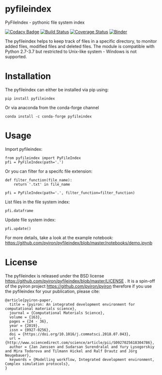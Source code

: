# pyfileindex
PyFileIndex - pythonic file system index 

[![Codacy Badge](https://api.codacy.com/project/badge/Grade/61d50c2f9f5f404f879a02650ff3da35)](https://www.codacy.com/app/jan-janssen/pyfileindex?utm_source=github.com&amp;utm_medium=referral&amp;utm_content=pyfileindex/pyfileindex&amp;utm_campaign=Badge_Grade)
[![Build Status](https://travis-ci.org/pyiron/pyfileindex.svg?branch=master)](https://travis-ci.org/pyiron/pyfileindex)
[![Coverage Status](https://coveralls.io/repos/github/pyiron/pyfileindex/badge.svg?branch=master)](https://coveralls.io/github/pyiron/pyfileindex?branch=master)
[![Binder](https://mybinder.org/badge_logo.svg)](https://mybinder.org/v2/gh/pyiron/pyfileindex/master?filepath=notebooks%2Fdemo.ipynb)

The pyfileindex helps to keep track of files in a specific directory, to monitor added files, modified files and deleted files. The module is compatible with Python 2.7-3.7 but restricted to Unix-like system - Windows is not supported. 

# Installation
The pyfileindex can either be installed via pip using:

    pip install pyfileindex

Or via anaconda from the conda-forge channel

    conda install -c conda-forge pyfileindex


# Usage 
Import pyfileindex:

    from pyfileindex import PyFileIndex 
    pfi = PyFileIndex(path='.')
    
Or you can filter for a specifc file extension: 

    def filter_function(file_name):
        return '.txt' in file_name
        
    pfi = PyFileIndex(path='.', filter_function=filter_function)

List files in the file system index: 

    pfi.dataframe 

Update file system index: 

    pfi.update()

For more details, take a look at the example notebook: https://github.com/pyiron/pyfileindex/blob/master/notebooks/demo.ipynb


# License
The pyfileindex is released under the BSD license https://github.com/pyiron/pyfileindex/blob/master/LICENSE . It is a spin-off of the pyiron project https://github.com/pyiron/pyiron therefore if you use the pyfileindex for your publication, please cite: 

    @article{pyiron-paper,
      title = {pyiron: An integrated development environment for computational materials science},
      journal = {Computational Materials Science},
      volume = {163},
      pages = {24 - 36},
      year = {2019},
      issn = {0927-0256},
      doi = {https://doi.org/10.1016/j.commatsci.2018.07.043},
      url = {http://www.sciencedirect.com/science/article/pii/S0927025618304786},
      author = {Jan Janssen and Sudarsan Surendralal and Yury Lysogorskiy and Mira Todorova and Tilmann Hickel and Ralf Drautz and Jörg Neugebauer},
      keywords = {Modelling workflow, Integrated development environment, Complex simulation protocols},
    }
